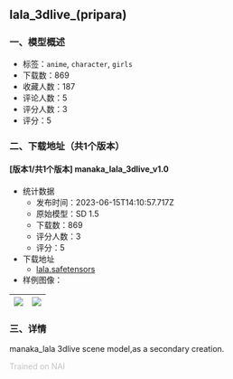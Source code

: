 ## lala_3dlive_(pripara)
### 一、模型概述

- 标签：`anime`, `character`, `girls`
- 下载数：869
- 收藏人数：187
- 评论人数：5
- 评分人数：3
- 评分：5

### 二、下载地址（共1个版本）

#### [版本1/共1个版本] manaka_lala_3dlive_v1.0

- 统计数据
  - 发布时间：2023-06-15T14:10:57.717Z
  - 原始模型：SD 1.5
  - 下载数：869
  - 评分人数：3
  - 评分：5
- 下载地址
  - [lala.safetensors](https://civitai.com/api/download/models/96583)
- 样例图像：

| <img src="https://image.civitai.com/xG1nkqKTMzGDvpLrqFT7WA/696f6750-5498-404b-976a-3cb8eb7d2c14/width=450/1153999.jpeg" /> | <img src="https://image.civitai.com/xG1nkqKTMzGDvpLrqFT7WA/0f68b49c-b8c2-4b38-9bda-58bd9853770c/width=450/1154028.jpeg" /> |
| ---- | ---- |


### 三、详情
<p>manaka_lala 3dlive scene model,as a secondary creation.</p><p><span style="color:rgb(193, 194, 197)">Trained on NAI</span></p>